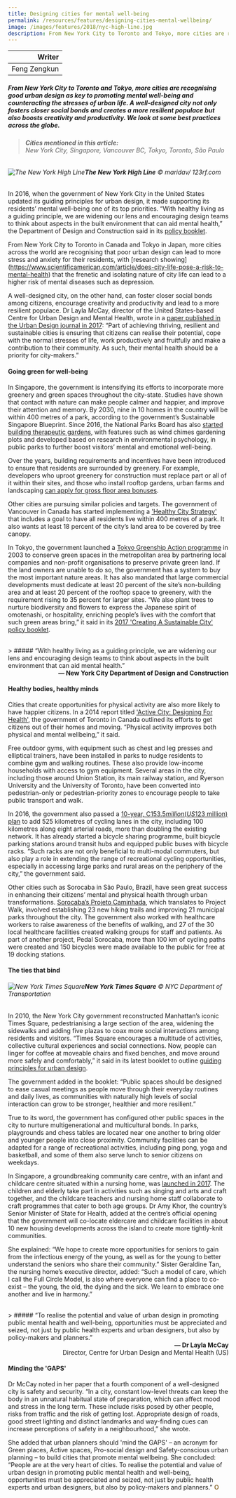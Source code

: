 ```yaml
---
title: Designing cities for mental well-being
permalink: /resources/features/designing-cities-mental-wellbeing/
image: /images/features/2018/nyc-high-line.jpg
description: From New York City to Toronto and Tokyo, more cities are recognising good urban design as key to promoting mental well-being and counteracting the stresses of urban life. A well-designed city not only fosters closer social bonds and creates a more resilient populace but also boosts creativity and productivity. We look at some best practices across the globe.
---
```


| Writer |
|---:|
| Feng Zengkun |

##### From New York City to Toronto and Tokyo, more cities are recognising good urban design as key to promoting mental well-being and counteracting the stresses of urban life. A well-designed city not only fosters closer social bonds and creates a more resilient populace but also boosts creativity and productivity. We look at some best practices across the globe.

> ###### **Cities mentioned in this article:** <br> New York City, Singapore, Vancouver BC, Tokyo, Toronto, São Paulo

###### ![The New York High Line](/images/features/2018/nyc-high-line.jpg/)**The New York High Line** © maridav/ 123rf.com

In 2016, when the government of New York City in the United States updated its guiding principles for urban design, it made supporting its residents’ mental well-being one of its top priorities. “With healthy living as a guiding principle, we are widening our lens and encouraging design teams to think about aspects in the built environment that can aid mental health,” the Department of Design and Construction said in its [policy booklet](http://www1.nyc.gov/site/ddc/about/guiding-principles.page).

From New York City to Toronto in Canada and Tokyo in Japan, more cities across the world are recognising that poor urban design can lead to more stress and anxiety for their residents, with [research showing] (https://www.scientificamerican.com/article/does-city-life-pose-a-risk-to-mental-health) that the frenetic and isolating nature of city life can lead to a higher risk of mental diseases such as depression.

A well-designed city, on the other hand, can foster closer social bonds among citizens, encourage creativity and productivity and lead to a more resilient populace. Dr Layla McCay, director of the United States-based Centre for Urban Design and Mental Health, wrote in a [paper published in the Urban Design journal in 2017](http://www.udg.org.uk/publications/urban-design-journal-issue/urban-design-142): “Part of achieving thriving, resilient and sustainable cities is ensuring that citizens can realise their potential, cope with the normal stresses of life, work productively and fruitfully and make a contribution to their community. As such, their mental health should be a priority for city-makers.”

#### **Going green for well-being**

In Singapore, the government is intensifying its efforts to incorporate more greenery and green spaces throughout the city-state. Studies have shown that contact with nature can make people calmer and happier, and improve their attention and memory. By 2030, nine in 10 homes in the country will be within 400 metres of a park, according to the government’s Sustainable Singapore Blueprint. Since 2016, the National Parks Board has also [started building therapeutic gardens](https://www.nparks.gov.sg/gardens-parks-and-nature/therapeutic-gardens), with features such as wind chimes gardening plots and developed based on research in environmental psychology, in public parks to further boost visitors’ mental and emotional well-being.

Over the years, building requirements and incentives have been introduced to ensure that residents are surrounded by greenery. For example, developers who uproot greenery for construction must replace part or all of it within their sites, and those who install rooftop gardens, urban farms and landscaping [can apply for gross floor area bonuses](https://www.ura.gov.sg/uol/circulars/2017/Nov/dc17-06).

Other cities are pursuing similar policies and targets. The government of Vancouver in Canada has started implementing a ['Healthy City Strategy'](http://vancouver.ca/people-programs/healthy-city-strategy.aspx) that includes a goal to have all residents live within 400 metres of a park. It also wants at least 18 percent of the city’s land area to be covered by tree canopy.

In Tokyo, the government launched a [Tokyo Greenship Action programme](http://sg.siemens.com/city_of_the_future/_docs/Asian-Green-City-Index.pdf) in 2003 to conserve green spaces in the metropolitan area by partnering local companies and non-profit organisations to preserve private green land. If the land owners are unable to do so, the government has a system to buy the most important nature areas. It has also mandated that large commercial developments must dedicate at least 20 percent of the site’s non-building area and at least 20 percent of the rooftop space to greenery, with the requirement rising to 35 percent for larger sites. “We also plant trees to nurture biodiversity and flowers to express the Japanese spirit of omotenashi, or hospitality, enriching people’s lives with the comfort that such green areas bring,” it said in its [2017 'Creating A Sustainable City' policy booklet](http://www.metro.tokyo.jp/ENGLISH/ABOUT/ENVIRONMENTAL_POLICY/index.htm).

<br> 
> ##### “With healthy living as a guiding principle, we are widening our lens and encouraging design teams to think about aspects in the built environment that can aid mental health.”

<div align="right"><b>— New York City Department of Design and Construction</b></div>

#### **Healthy bodies, healthy minds**

Cities that create opportunities for physical activity are also more likely to have happier citizens. In a 2014 report titled ['Active City: Designing For Health'](https://www1.toronto.ca/wps/portal/contentonly?vgnextoid=c0cca2aa96a26410VgnVCM10000071d60f89RCRD&vgnextchannel=d06e23bf6d481410VgnVCM10000071d60f89RCRD), the government of Toronto in Canada outlined its efforts to get citizens out of their homes and moving. “Physical activity improves both physical and mental wellbeing,” it said.

Free outdoor gyms, with equipment such as chest and leg presses and elliptical trainers, have been installed in parks to nudge residents to combine gym and walking routines. These also provide low-income households with access to gym equipment. Several areas in the city, including those around Union Station, its main railway station, and Ryerson University and the University of Toronto, have been converted into pedestrian-only or pedestrian-priority zones to encourage people to take public transport and walk.

In 2016, the government also passed a [10-year, C$153.5 million (US$123 million) plan](https://www.toronto.ca/services-payments/streets-parking-transportation/cycling-in-toronto/cycle-track-projects/cycling-network-10-year-plan) to add 525 kilometres of cycling lanes in the city, including 100 kilometres along eight arterial roads, more than doubling the existing network. It has already started a bicycle sharing programme, built bicycle parking stations around transit hubs and equipped public buses with bicycle racks. “Such racks are not only beneficial to multi-modal commuters, but also play a role in extending the range of recreational cycling opportunities, especially in accessing large parks and rural areas on the periphery of the city,” the government said.

Other cities such as Sorocaba in São Paulo, Brazil, have seen great success in enhancing their citizens’ mental and physical health through urban transformations. [Sorocaba’s Projeto Caminhada](https://www.c3health.org/wp-content/uploads/2017/07/Urban-health-promotion-and-diabetes-book-FINAL1.pdf), which translates to Project Walk, involved establishing 23 new hiking trails and improving 21 municipal parks throughout the city. The government also worked with healthcare workers to raise awareness of the benefits of walking, and 27 of the 30 local healthcare facilities created walking groups for staff and patients. As part of another project, Pedal Sorocaba, more than 100 km of cycling paths were created and 150 bicycles were made available to the public for free at 19 docking stations.

#### **The ties that bind**

###### ![New York Times Square](/images/features/2018/nyc-times-square.jpg/)**New York Times Square** © NYC Department of Transportation

In 2010, the New York City government reconstructed Manhattan’s iconic Times Square, pedestrianising a large section of the area, widening the sidewalks and adding five plazas to coax more social interactions among residents and visitors. “Times Square encourages a multitude of activities, collective cultural experiences and social connections. Now, people can linger for coffee at moveable chairs and fixed benches, and move around more safely and comfortably,” it said in its latest booklet to outline [guiding principles for urban design](http://www1.nyc.gov/site/ddc/about/guiding-principles.page).

The government added in the booklet: “Public spaces should be designed to ease casual meetings as people move through their everyday routines and daily lives, as communities with naturally high levels of social interaction can grow to be stronger, healthier and more resilient.”

True to its word, the government has configured other public spaces in the city to nurture multigenerational and multicultural bonds. In parks, playgrounds and chess tables are located near one another to bring older and younger people into close proximity. Community facilities can be adapted for a range of recreational activities, including ping pong, yoga and basketball, and some of them also serve lunch to senior citizens on weekdays.

In Singapore, a groundbreaking community care centre, with an infant and childcare centre situated within a nursing home, was [launched in 2017](http://www.straitstimes.com/singapore/health/singapores-first-inter-generational-playground-childcare-centre-in-a-nursing-home). The children and elderly take part in activities such as singing and arts and craft together, and the childcare teachers and nursing home staff collaborate to craft programmes that cater to both age groups. Dr Amy Khor, the country’s Senior Minister of State for Health, added at the centre’s official opening that the government will co-locate eldercare and childcare facilities in about 10 new housing developments across the island to create more tightly-knit communities.

She explained: “We hope to create more opportunities for seniors to gain from the infectious energy of the young, as well as for the young to better understand the seniors who share their community.” Sister Geraldine Tan, the nursing home’s executive director, added: “Such a model of care, which I call the Full Circle Model, is also where everyone can find a place to co-exist – the young, the old, the dying and the sick. We learn to embrace one another and live in harmony.”

<br>
> ##### “To realise the potential and value of urban design in promoting public mental health and well-being, opportunities must be appreciated and seized, not just by public health experts and urban designers, but also by policy-makers and planners.”

<div align="right"><b>— Dr Layla McCay</b><br> Director, Centre for Urban Design and Mental Health (US)</div>

#### **Minding the 'GAPS'**

Dr McCay noted in her paper that a fourth component of a well-designed city is safety and security. “In a city, constant low-level threats can keep the body in an unnatural habitual state of preparation, which can affect mood and stress in the long term. These include risks posed by other people, risks from traffic and the risk of getting lost. Appropriate design of roads, good street lighting and distinct landmarks and way-finding cues can increase perceptions of safety in a neighbourhood,” she wrote.

She added that urban planners should 'mind the GAPS' – an acronym for Green places, Active spaces, Pro-social design and Safety-conscious urban planning – to build cities that promote mental wellbeing. She concluded: “People are at the very heart of cities. To realise the potential and value of urban design in promoting public mental health and well-being, opportunities must be appreciated and seized, not just by public health experts and urban designers, but also by policy-makers and planners.” **<font color="#967942">O</font>**
